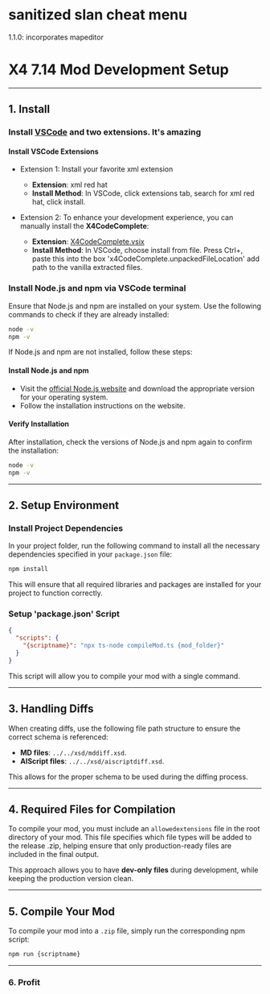 # sanitized slan cheat menu

1.1.0: incorporates mapeditor

# X4 7.14 Mod Development Setup

---

## 1. Install

### Install [VSCode](https://code.visualstudio.com/download) and two extensions. It's amazing

#### Install VSCode Extensions

- Extension 1: Install your favorite xml extension
  - **Extension**: xml red hat
  - **Install Method**: In VSCode, click extensions tab, search for xml red hat, click install.

- Extension 2: To enhance your development experience, you can manually install the **X4CodeComplete**:
  - **Extension**: [X4CodeComplete.vsix](https://github.com/Cgettys/X4CodeComplete/releases)
  - **Install Method**: In VSCode, choose install from file. Press Ctrl+, paste this into the box 'x4CodeComplete.unpackedFileLocation' add path to the vanilla extracted files.

### Install Node.js and npm via VSCode terminal

Ensure that Node.js and npm are installed on your system. Use the following commands to check if they are already installed:

```bash
node -v
npm -v
```

If Node.js and npm are not installed, follow these steps:

#### Install Node.js and npm

- Visit the [official Node.js website](https://nodejs.org/) and download the appropriate version for your operating system.
- Follow the installation instructions on the website.

#### Verify Installation

After installation, check the versions of Node.js and npm again to confirm the installation:

```bash
node -v
npm -v
```

---

## 2. Setup Environment

### Install Project Dependencies

In your project folder, run the following command to install all the necessary dependencies specified in your `package.json` file:

```bash
npm install
```

This will ensure that all required libraries and packages are installed for your project to function correctly.

### Setup 'package.json' Script

```json
{
  "scripts": {
    "{scriptname}": "npx ts-node compileMod.ts {mod_folder}"
  }
}
```

This script will allow you to compile your mod with a single command.

---

## 3. Handling Diffs

When creating diffs, use the following file path structure to ensure the correct schema is referenced:

- **MD files**: `../../xsd/mddiff.xsd`.
- **AIScript files**: `../../xsd/aiscriptdiff.xsd`.

This allows for the proper schema to be used during the diffing process.

---

## 4. Required Files for Compilation

To compile your mod, you must include an `allowedextensions` file in the root directory of your mod. This file specifies which file types will be added to the release .zip, helping ensure that only production-ready files are included in the final output.

This approach allows you to have **dev-only files** during development, while keeping the production version clean.

---

## 5. Compile Your Mod

To compile your mod into a `.zip` file, simply run the corresponding npm script:

```bash
npm run {scriptname}
```

---

### 6. Profit
